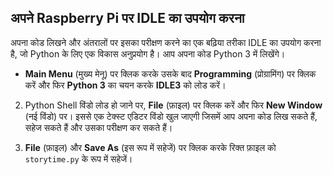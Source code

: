 ## अपने Raspberry Pi पर IDLE का उपयोग करना

अपना कोड लिखने और अंतरालों पर इसका परीक्षण करने का एक बढ़िया तरीका IDLE का उपयोग करना है, जो Python के लिए एक विकास अनुप्रयोग है। आप अपना कोड Python 3 में लिखेंगे।

- **Main Menu** (मुख्य मेनू) पर क्लिक करके उसके बाद **Programming** (प्रोग्रामिंग) पर क्लिक करें और फिर **Python 3** का चयन करके **IDLE3** को लोड करें।

2. Python Shell विंडो लोड हो जाने पर, **File** (फ़ाइल) पर क्लिक करें और फिर **New Window** (नई विंडो) पर। इससे एक टेक्स्ट एडिटर विंडो खुल जाएगी जिसमें आप अपना कोड लिख सकते हैं, सहेज सकते हैं और उसका परीक्षण कर सकते हैं।

3. **File** (फ़ाइल) और **Save As** (इस रूप में सहेजें) पर क्लिक करके रिक्त फ़ाइल को `storytime.py` के रूप में सहेजें।